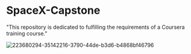 # SpaceX-Capstone
"This repository is dedicated to fulfilling the requirements of a Coursera training course."

![223680294-35142216-3790-44de-b3d6-b4868bf46796](https://github.com/ehsanmor/SpaceX-Capstone/assets/86290640/69c19699-177d-4665-b9a0-c5a3fc7bbad5)


